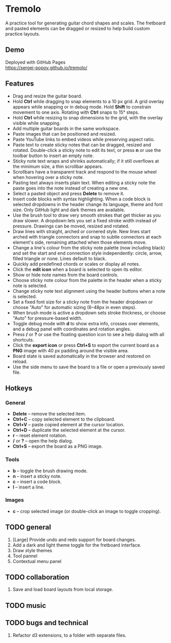 # Tremolo

A practice tool for generating guitar chord shapes and scales. The fretboard and pasted elements can be dragged or resized to help build custom practice layouts.

## Demo
Deployed with GitHub Pages  
https://sergej-popov.github.io/tremolo/

## Features
- Drag and resize the guitar board.
- Hold **Ctrl** while dragging to snap elements to a 10 px grid. A grid overlay appears while snapping or in debug mode. Hold **Shift** to constrain movement to one axis. Rotating with **Ctrl** snaps to 15° steps.
- Hold **Ctrl** while resizing to snap dimensions to the grid, with the overlay visible while snapping.
- Add multiple guitar boards in the same workspace.
- Paste images that can be positioned and resized.
- Paste YouTube links to embed videos while preserving aspect ratio.
- Paste text to create sticky notes that can be dragged, resized and rotated. Double-click a sticky note to edit its text, or press **n** or use the toolbar button to insert an empty note.
- Sticky note text wraps and shrinks automatically; if it still overflows at the minimum size, a thin scrollbar appears.
- Scrollbars have a transparent track and respond to the mouse wheel when hovering over a sticky note.
- Pasting text always inserts plain text. When editing a sticky note the paste goes into the note instead of creating a new one.
- Select a pasted object and press **Delete** to remove it.
- Insert code blocks with syntax highlighting. When a code block is selected dropdowns in the header change its language, theme and font size. Only GitHub light and dark themes are available.
- Use the brush tool to draw very smooth strokes that get thicker as you draw slower. A dropdown lets you set a fixed stroke width instead of pressure. Drawings can be moved, resized and rotated.
- Draw lines with straight, arched or cornered style. New lines start arched with triangle connectors and snap to subtle connectors at each element's side, remaining attached when those elements move.
- Change a line's colour from the sticky note palette (now including black) and set the start and end connection style independently: circle, arrow, filled triangle or none. Lines default to black.
- Quickly add predefined chords or scales or display all notes.
- Click the **edit icon** when a board is selected to open its editor.
- Show or hide note names from the board controls.
- Choose sticky note colour from the palette in the header when a sticky note is selected.
- Change sticky note text alignment using the header buttons when a note is selected.
- Set a fixed font size for a sticky note from the header dropdown or choose "Auto" for automatic sizing (6–48px in even steps).
- When brush mode is active a dropdown sets stroke thickness, or choose "Auto" for pressure-based width.
- Toggle debug mode with **d** to show extra info, crosses over elements, and a debug panel with coordinates and rotation angles.
- Press **/** or **?** or use the floating question icon to see a help dialog with all shortcuts.
- Click the **export icon** or press **Ctrl+S** to export the current board as a **PNG** image with 40 px padding around the visible area.
- Board state is saved automatically in the browser and restored on reload.
- Use the side menu to save the board to a file or open a previously saved file.

## Hotkeys

### General
- **Delete** – remove the selected item.
- **Ctrl+C** – copy selected element to the clipboard.
- **Ctrl+V** – paste copied element at the cursor location.
- **Ctrl+D** – duplicate the selected element at the cursor.
- **r** – reset element rotation.
- **/** or **?** – open the help dialog.
- **Ctrl+S** – export the board as a PNG image.

### Tools
- **b** – toggle the brush drawing mode.
- **n** – insert a sticky note.
- **c** – insert a code block.
- **l** – insert a line.

### Images
- **c** – crop selected image (or double-click an image to toggle cropping).

## TODO general

1. [Large] Provide undo and redo support for board changes.
2. Add a dark and light theme toggle for the fretboard interface.
3. Draw style themes
4. Tool pannel
5. Contextual menu panel

## TODO collaboration

1. Save and load board layouts from local storage.

## TODO music

## TODO bugs and technical

1. Refactor d3 extensions, to a folder with separate files.
